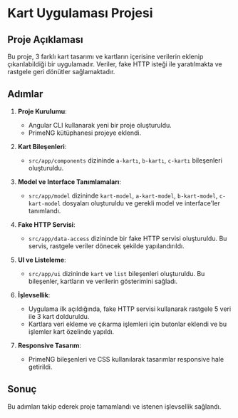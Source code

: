 # Kart Uygulaması Projesi

## Proje Açıklaması
Bu proje, 3 farklı kart tasarımı ve kartların içerisine verilerin eklenip çıkarılabildiği bir uygulamadır. Veriler, fake HTTP isteği ile yaratılmakta ve rastgele geri dönütler sağlamaktadır.

## Adımlar
1. **Proje Kurulumu**:
   - Angular CLI kullanarak yeni bir proje oluşturuldu.
   - PrimeNG kütüphanesi projeye eklendi.

2. **Kart Bileşenleri**:
   - `src/app/components` dizininde `a-kartı`, `b-kartı`, `c-kartı` bileşenleri oluşturuldu.

3. **Model ve Interface Tanımlamaları**:
   - `src/app/model` dizininde `kart-model`, `a-kart-model`, `b-kart-model`, `c-kart-model` dosyaları oluşturuldu ve gerekli model ve interface'ler tanımlandı.

4. **Fake HTTP Servisi**:
   - `src/app/data-access` dizininde bir fake HTTP servisi oluşturuldu. Bu servis, rastgele veriler dönecek şekilde yapılandırıldı.

5. **UI ve Listeleme**:
   - `src/app/ui` dizininde `kart` ve `list` bileşenleri oluşturuldu. Bu bileşenler, kartların ve verilerin gösterimini sağladı.

6. **İşlevsellik**:
   - Uygulama ilk açıldığında, fake HTTP servisi kullanarak rastgele 5 veri ile 3 kart dolduruldu.
   - Kartlara veri ekleme ve çıkarma işlemleri için butonlar eklendi ve bu işlemler kart özelinde yapıldı.

7. **Responsive Tasarım**:
   - PrimeNG bileşenleri ve CSS kullanılarak tasarımlar responsive hale getirildi.

## Sonuç
Bu adımları takip ederek proje tamamlandı ve istenen işlevsellik sağlandı.
